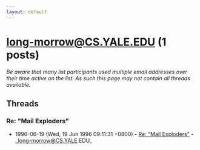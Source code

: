 ```yaml
---
layout: default
---
```


# long-morrow@CS.YALE.EDU (1 posts)

_Be aware that many list participants used multiple email addresses over their time active on the list. As such this page may not contain all threads available._

## Threads

### Re: "Mail Exploders"
+ 1996-06-19 (Wed, 19 Jun 1996 09:11:31 +0800) - [Re: "Mail Exploders"](/archive/1996/06/59ba45ea18dde7d278575fecf8821c0e976310558cd0b1cade3fd709dae3aa34) - _long-morrow@CS.YALE.EDU_

